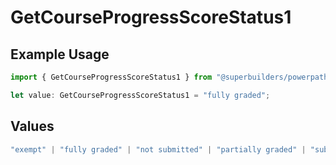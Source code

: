 # GetCourseProgressScoreStatus1

## Example Usage

```typescript
import { GetCourseProgressScoreStatus1 } from "@superbuilders/powerpath/models/operations";

let value: GetCourseProgressScoreStatus1 = "fully graded";
```

## Values

```typescript
"exempt" | "fully graded" | "not submitted" | "partially graded" | "submitted"
```